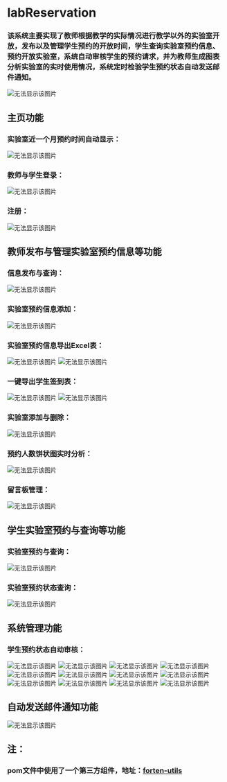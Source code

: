 # labReservation
### 该系统主要实现了教师根据教学的实际情况进行教学以外的实验室开放，发布以及管理学生预约的开放时间，学生查询实验室预约信息、预约开放实验室，系统自动审核学生的预约请求，并为教师生成图表分析实验室的实时使用情况，系统定时检验学生预约状态自动发送邮件通知。
<img src="./readme-imgs/labReservation-arc.png"  alt="无法显示该图片" />

## 主页功能
### 实验室近一个月预约时间自动显示：
<img src="./readme-imgs/index-status.png"  alt="无法显示该图片" />

### 教师与学生登录：
<img src="./readme-imgs/index-login.png"  alt="无法显示该图片" />

### 注册：
<img src="./readme-imgs/index-reg.png"  alt="无法显示该图片" />

## 教师发布与管理实验室预约信息等功能
### 信息发布与查询：
<img src="./readme-imgs/teacher-select.png"  alt="无法显示该图片" />

### 实验室预约信息添加：
<img src="./readme-imgs/teacher-add.png"  alt="无法显示该图片" />

### 实验室预约信息导出Excel表：
<img src="./readme-imgs/teacher-export.png"  alt="无法显示该图片" />
<img src="./readme-imgs/teacher-excel.png"  alt="无法显示该图片" />

### 一键导出学生签到表：
<img src="./readme-imgs/lab-student-export.png"  alt="无法显示该图片" />
<img src="./readme-imgs/lab-student-excel.png"  alt="无法显示该图片" />

### 实验室添加与删除：
<img src="./readme-imgs/teacher-lab-add.png"  alt="无法显示该图片" />

### 预约人数饼状图实时分析：
<img src="./readme-imgs/lab-echarts.png"  alt="无法显示该图片" />

### 留言板管理：
<img src="./readme-imgs/teacher-board.png"  alt="无法显示该图片" />

## 学生实验室预约与查询等功能
### 实验室预约与查询：
<img src="./readme-imgs/student-select.png"  alt="无法显示该图片" />

### 实验室预约状态查询：
<img src="./readme-imgs/student-status.png"  alt="无法显示该图片" />

## 系统管理功能
### 学生预约状态自动审核：
<img src="./readme-imgs/status-check1.png"  alt="无法显示该图片" />
<img src="./readme-imgs/status-check2.png"  alt="无法显示该图片" />
<img src="./readme-imgs/status-check3.png"  alt="无法显示该图片" />
<img src="./readme-imgs/status-check4.png"  alt="无法显示该图片" />
<img src="./readme-imgs/status-check5.png"  alt="无法显示该图片" />
<img src="./readme-imgs/status-check6.png"  alt="无法显示该图片" />
<img src="./readme-imgs/status-check7.png"  alt="无法显示该图片" />
<img src="./readme-imgs/status-check8.png"  alt="无法显示该图片" />
<img src="./readme-imgs/status-check9.png"  alt="无法显示该图片" />
<img src="./readme-imgs/status-check10.png"  alt="无法显示该图片" />
<img src="./readme-imgs/status-check11.png"  alt="无法显示该图片" />
<img src="./readme-imgs/status-check12.png"  alt="无法显示该图片" />

## 自动发送邮件通知功能
<img src="./readme-imgs/email.png"  alt="无法显示该图片" />

## 注：
### pom文件中使用了一个第三方组件，地址：[forten-utils](https://github.com/2016gary/forten-component "forten-utils")
